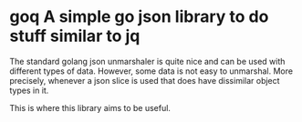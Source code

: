 # goq A simple go json library to do stuff similar to jq

The standard golang json unmarshaler is quite nice and can be used with different types of data.
However, some data is not easy to unmarshal. More precisely, whenever a json slice is used that does have dissimilar object types in it.

This is where this library aims to be useful.
